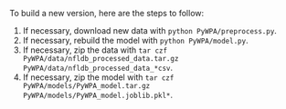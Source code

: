 To build a new version, here are the steps to follow:

1. If necessary, download new data with `python PyWPA/preprocess.py`.
2. If necessary, rebuild the model with `python PyWPA/model.py`.
3. If necessary, zip the data with `tar czf PyWPA/data/nfldb_processed_data.tar.gz PyWPA/data/nfldb_processed_data_*csv`.
4. If necessary, zip the model with `tar czf PyWPA/models/PyWPA_model.tar.gz PyWPA/models/PyWPA_model.joblib.pkl*`.

